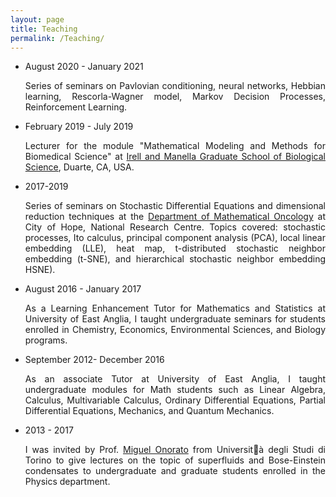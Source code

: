 ```yaml
---
layout: page
title: Teaching
permalink: /Teaching/
---
```



<ul>
	<li> August 2020 - January 2021 <br>
	<p align="justify"> Series of seminars on Pavlovian conditioning, neural networks, Hebbian learning, Rescorla-Wagner model, Markov Decision Processes, Reinforcement Learning.</p>
	<li> February 2019 - July 2019 <br>
	<p align="justify"> Lecturer for the module "Mathematical Modeling and Methods for Biomedical Science" at <a href="https://www.cityofhope.org/education/irell-and-manella-graduate-school-of-biological-sciences
	">Irell and Manella Graduate School of Biological Science</a>, Duarte, CA, USA.<p>
	<li> 2017-2019<br>
	<p align="justify"> Series of seminars on Stochastic Differential Equations and dimensional reduction techniques at the <a href="https://www.cityofhope.org/research/beckman-research-institute/research-departments-and-divisions/computational-and-quantitative-medicine/mathematical-oncology/mathematical-oncology-members">Department of Mathematical Oncology</a> at City of Hope, National Research Centre. Topics covered: stochastic processes, Ito calculus, principal component analysis (PCA), local linear embedding (LLE), heat map, t-distributed stochastic neighbor embedding (t-SNE), and hierarchical stochastic neighbor embedding HSNE).</p>
	<li> August 2016 - January 2017<br>
		<p align="justify"> As a Learning Enhancement Tutor for Mathematics and Statistics at University of East Anglia, I taught undergraduate seminars for students enrolled in Chemistry, Economics, Environmental Sciences, and Biology programs.</p>
	<li> September 2012- December 2016 <br>
		<p align="justify"> As an associate Tutor at University of East Anglia, I taught undergraduate modules for Math students such as Linear Algebra, Calculus, Multivariable Calculus, Ordinary Differential Equations, Partial Differential Equations, Mechanics, and Quantum Mechanics.</p>
	<li> 2013 - 2017<br>
		 <p align="justify"> I was invited by Prof. <a href="http://personalpages.to.infn.it/~onorato/Home.html"> Miguel Onorato</a> from Universit&agrave; degli Studi di Torino to give lectures on the topic of superfluids and Bose-Einstein condensates to undergraduate and graduate students enrolled in the Physics department.</p>








